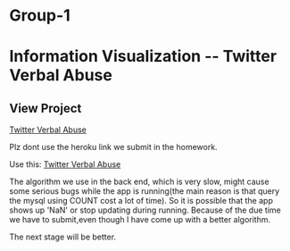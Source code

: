 # Group-1
# Information Visualization -- Twitter Verbal Abuse
## View Project
[Twitter Verbal Abuse](https://verbal-abuse-twitter.herokuapp.com/)


Plz dont use the heroku link we submit in the homework.

Use this: [Twitter Verbal Abuse](https://verbal-abuse-twitter.herokuapp.com/)

The algorithm we use in the back end, which is very slow, might cause some serious bugs while the app is running(the main reason is that query the mysql using COUNT cost a lot of time). So it is possible that the app shows up 'NaN' or stop updating during running. Because of the due time we have to submit,even though I have come up with a better algorithm.

The next stage will be better.
